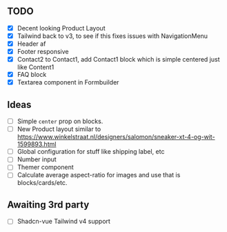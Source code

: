 ## TODO

- [X] Decent looking Product Layout
- [X] Tailwind back to v3, to see if this fixes issues with NavigationMenu
- [X] Header af
- [X] Footer responsive
- [X] Contact2 to Contact1, add Contact1 block which is simple centered just like Content1
- [X] FAQ block
- [X] Textarea component in Formbuilder

## Ideas
- [ ] Simple `center` prop on blocks.
- [ ] New Product layout similar to https://www.winkelstraat.nl/designers/salomon/sneaker-xt-4-og-wit-1599893.html
- [ ] Global configuration for stuff like shipping label, etc
- [ ] Number input
- [ ] Themer component
- [ ] Calculate average aspect-ratio for images and use that is blocks/cards/etc.

## Awaiting 3rd party

- [ ] Shadcn-vue Tailwind v4 support
